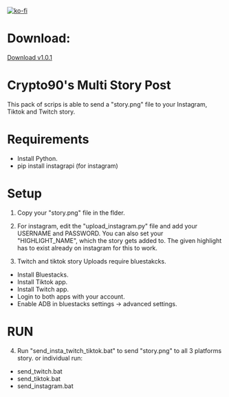 [![ko-fi](https://ko-fi.com/img/githubbutton_sm.svg)](https://ko-fi.com/K3K314GUP)

# Download:

[Download v1.0.1](https://github.com/Crypto90/multi_story_post/releases/download/1.0.1/upload_to_stories_1.0.1.zip)

# Crypto90's Multi Story Post
This pack of scrips is able to send a "story.png" file to your Instagram, Tiktok and Twitch story.


Requirements
=============================================
- Install Python.
- pip install instagrapi (for instagram)



Setup
=============================================
1. Copy your "story.png" file in the flder.

2. For instagram, edit the "upload_instagram.py" file and add your USERNAME and PASSWORD.
You can also set your "HIGHLIGHT_NAME", which the story gets added to. The given highlight has to exist already on instagram for this to work.

3. Twitch and tiktok story Uploads require bluestakcks.
- Install Bluestacks.
- Install Tiktok app.
- Install Twitch app.
- Login to both apps with your account.
- Enable ADB in bluestacks settings -> advanced settings.



RUN
=============================================
4. Run "send_insta_twitch_tiktok.bat" to send "story.png" to all 3 platforms story.
or individual run:
- send_twitch.bat
- send_tiktok.bat
- send_instagram.bat

